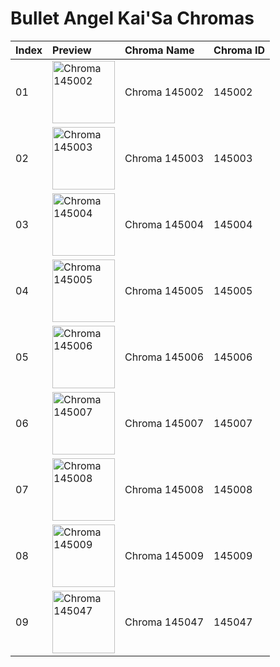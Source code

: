 # Bullet Angel Kai'Sa Chromas

| Index | Preview | Chroma Name | Chroma ID |
|:---|:---|:---|:---|
| 01 | <img src='https://raw.communitydragon.org/latest/plugins/rcp-be-lol-game-data/global/default/v1/champion-chroma-images/145/145002.png' alt='Chroma 145002' width='100'> | Chroma 145002 | 145002 |
| 02 | <img src='https://raw.communitydragon.org/latest/plugins/rcp-be-lol-game-data/global/default/v1/champion-chroma-images/145/145003.png' alt='Chroma 145003' width='100'> | Chroma 145003 | 145003 |
| 03 | <img src='https://raw.communitydragon.org/latest/plugins/rcp-be-lol-game-data/global/default/v1/champion-chroma-images/145/145004.png' alt='Chroma 145004' width='100'> | Chroma 145004 | 145004 |
| 04 | <img src='https://raw.communitydragon.org/latest/plugins/rcp-be-lol-game-data/global/default/v1/champion-chroma-images/145/145005.png' alt='Chroma 145005' width='100'> | Chroma 145005 | 145005 |
| 05 | <img src='https://raw.communitydragon.org/latest/plugins/rcp-be-lol-game-data/global/default/v1/champion-chroma-images/145/145006.png' alt='Chroma 145006' width='100'> | Chroma 145006 | 145006 |
| 06 | <img src='https://raw.communitydragon.org/latest/plugins/rcp-be-lol-game-data/global/default/v1/champion-chroma-images/145/145007.png' alt='Chroma 145007' width='100'> | Chroma 145007 | 145007 |
| 07 | <img src='https://raw.communitydragon.org/latest/plugins/rcp-be-lol-game-data/global/default/v1/champion-chroma-images/145/145008.png' alt='Chroma 145008' width='100'> | Chroma 145008 | 145008 |
| 08 | <img src='https://raw.communitydragon.org/latest/plugins/rcp-be-lol-game-data/global/default/v1/champion-chroma-images/145/145009.png' alt='Chroma 145009' width='100'> | Chroma 145009 | 145009 |
| 09 | <img src='https://raw.communitydragon.org/latest/plugins/rcp-be-lol-game-data/global/default/v1/champion-chroma-images/145/145047.png' alt='Chroma 145047' width='100'> | Chroma 145047 | 145047 |
